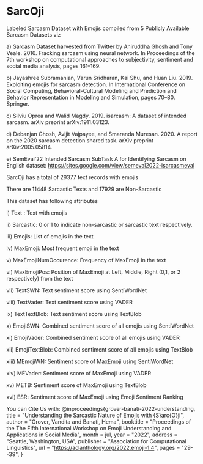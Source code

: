 # SarcOji
Labeled Sarcasm Dataset with Emojis compiled from 5 Publicly Available Sarcasm Datasets viz

a) Sarcasm Dataset harvested from Twitter by Aniruddha Ghosh and Tony Veale. 2016. Fracking sarcasm using neural network. In Proceedings of the 7th workshop on computational approaches to subjectivity, sentiment and social media analysis, pages 161–169.

b) Jayashree Subramanian, Varun Sridharan, Kai Shu, and Huan Liu. 2019. Exploiting emojis for sarcasm detection. In International Conference on Social Computing, Behavioral-Cultural Modeling and Prediction and Behavior Representation in Modeling and Simulation, pages 70–80. Springer.

c) Silviu Oprea and Walid Magdy. 2019. isarcasm: A dataset of intended sarcasm. arXiv preprint arXiv:1911.03123.

d) Debanjan Ghosh, Avijit Vajpayee, and Smaranda Muresan. 2020. A report on the 2020 sarcasm detection shared task. arXiv preprint arXiv:2005.05814.

e) SemEval'22 Intended Sarcasm SubTask A for Identifying Sarcasm on English dataset: https://sites.google.com/view/semeval2022-isarcasmeval

SarcOji has a total of 29377 text records with emojis

There are 11448 Sarcastic Texts and 17929 are Non-Sarcastic

This dataset has following attributes

i) Text : Text with emojis

ii) Sarcastic: 0 or 1 to indicate non-sarcastic or sarcastic text respectively.

iii) Emojis: List of emojis in the text

iv) MaxEmoji: Most frequent emoji in the text

v) MaxEmojiNumOccurence: Frequency of MaxEmoji in the text

vi) MaxEmojiPos: Position of MaxEmoji at Left, Middle, Right (0,1, or 2 respectively) from the text

vii) TextSWN: Text sentiment score using SentiWordNet

viii) TextVader: Text sentiment score using VADER

ix) TextTextBlob: Text sentiment score using TextBlob

x) EmojiSWN: Combined sentiment score of all emojis using SentiWordNet

xi) EmojiVader: Combined sentiment score of all emojis using VADER

xii) EmojiTextBlob: Combined sentiment score of all emojis using TextBlob

xiii) MEmojiWN: Sentiment score of MaxEmoji using SentiWordNet

xiv) MEVader: Sentiment score of MaxEmoji using VADER

xv) METB: Sentiment score of MaxEmoji using TextBlob

xvi) ESR: Sentiment score of MaxEmoji using Emoji Sentiment Ranking



You can Cite Us with:
@inproceedings{grover-banati-2022-understanding,
    title = "Understanding the Sarcastic Nature of Emojis with {S}arc{O}ji",
    author = "Grover, Vandita  and
      Banati, Hema",
    booktitle = "Proceedings of the The Fifth International Workshop on Emoji Understanding and Applications in Social Media",
    month = jul,
    year = "2022",
    address = "Seattle, Washington, USA",
    publisher = "Association for Computational Linguistics",
    url = "https://aclanthology.org/2022.emoji-1.4",
    pages = "29--39",
  }
